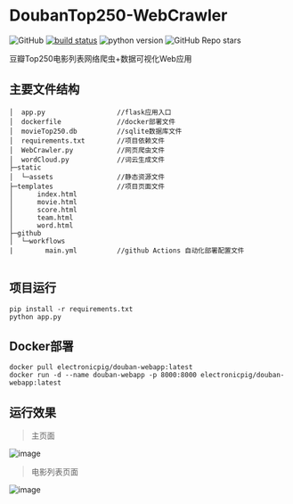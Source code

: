 # DoubanTop250-WebCrawler
![GitHub](https://img.shields.io/github/license/electronic-pig/DoubanTop250-WebCrawler)
[![build status](https://github.com/electronic-pig/DoubanTop250-WebCrawler/actions/workflows/main.yml/badge.svg)](https://github.com/electronic-pig/DoubanTop250-WebCrawler/actions)
![python version](https://img.shields.io/badge/python-3.7+-orange.svg)
![GitHub Repo stars](https://img.shields.io/github/stars/electronic-pig/DoubanTop250-WebCrawler)

豆瓣Top250电影列表网络爬虫+数据可视化Web应用

## 主要文件结构
```
│  app.py                  //flask应用入口
│  dockerfile              //docker部署文件
│  movieTop250.db          //sqlite数据库文件
│  requirements.txt        //项目依赖文件
│  WebCrawler.py           //网页爬虫文件
│  wordCloud.py            //词云生成文件
├─static                   
│  └─assets                //静态资源文件
├─templates                //项目页面文件
│      index.html
│      movie.html
│      score.html
│      team.html
│      word.html
├─github
│  └─workflows
|        main.yml          //github Actions 自动化部署配置文件
        
```

## 项目运行
```
pip install -r requirements.txt
python app.py
```

## Docker部署
```
docker pull electronicpig/douban-webapp:latest
docker run -d --name douban-webapp -p 8000:8000 electronicpig/douban-webapp:latest
```

## 运行效果
> 主页面

![image](https://github.com/electronic-pig/DoubanTop250-WebCrawler/assets/103497254/655a439e-1f02-4bef-a8a0-63cb550e26f3)

> 电影列表页面

![image](https://github.com/electronic-pig/DoubanTop250-WebCrawler/assets/103497254/fef08b8c-1d85-4f83-ae16-eac79272b5b4)

